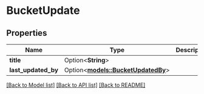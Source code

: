 # BucketUpdate

## Properties

Name | Type | Description | Notes
------------ | ------------- | ------------- | -------------
**title** | Option<**String**> |  | [optional]
**last_updated_by** | Option<[**models::BucketUpdatedBy**](BucketUpdatedBy.md)> |  | [optional]

[[Back to Model list]](../README.md#documentation-for-models) [[Back to API list]](../README.md#documentation-for-api-endpoints) [[Back to README]](../README.md)


